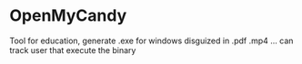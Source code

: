 # OpenMyCandy
Tool for education, generate .exe for windows disguized in .pdf .mp4 ... 
can track user that execute the binary

